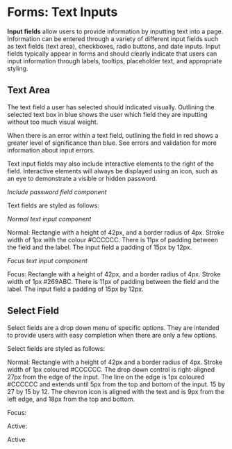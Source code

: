 # Forms: Text Inputs

**Input fields** allow users to provide information by inputting text into a page. Information can be entered through a variety of different input fields such as text fields (text area), checkboxes, radio buttons, and date inputs. Input fields typically appear in forms and should clearly indicate that users can input information through labels, tooltips, placeholder text, and appropriate styling.

## Text Area

The text field a user has selected should indicated visually. Outlining the selected text box in blue shows the user which field they are inputting without too much visual weight.

When there is an error within a text field, outlining the field in red shows a greater level of significance than blue. See errors and validation for more information about input errors. 

Text input fields may also include interactive elements to the right of the field. Interactive elements will always be displayed using an icon, such as an eye to demonstrate a visible or hidden password. 

*Include password field component*

Text fields are styled as follows: 

*Normal text input component* 

Normal: Rectangle with a height of 42px, and a border radius of 4px. Stroke width of 1px with the colour #CCCCCC. There is 11px of padding between the field and the label. The input field a padding of 15px by 12px. 

*Focus text input component* 

Focus: Rectangle with a height of 42px, and a border radius of 4px. Stroke width of 1px #269ABC. There is 11px of padding between the field and the label. The input field a padding of 15px by 12px. 

## Select Field

Select fields are a drop down menu of specific options. They are intended to provide users with easy completion when there are only a few options. 

Select fields are styled as follows:

Normal: Rectangle with a height of 42px and a border radius of 4px. Stroke width of 1px coloured #CCCCCC. The drop down control is right-aligned 27px from the edge of the input. The line on the edge is 1px coloured #CCCCCC and extends until 5px from the top and bottom of the input. 15 by 27 by 15 by 12. The chevron icon is aligned with the text and is 9px from the left edge, and 18px from the top and bottom. 

Focus:

Active:

Active 



